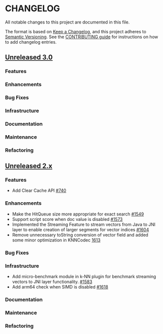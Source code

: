 # CHANGELOG
All notable changes to this project are documented in this file.

The format is based on [Keep a Changelog](https://keepachangelog.com/en/1.0.0/), and this project adheres to [Semantic Versioning](https://semver.org/spec/v2.0.0.html). See the [CONTRIBUTING guide](./CONTRIBUTING.md#Changelog) for instructions on how to add changelog entries.

## [Unreleased 3.0](https://github.com/opensearch-project/k-NN/compare/2.x...HEAD)
### Features
### Enhancements
### Bug Fixes
### Infrastructure
### Documentation
### Maintenance
### Refactoring

## [Unreleased 2.x](https://github.com/opensearch-project/k-NN/compare/2.13...2.x)
### Features
* Add Clear Cache API [#740](https://github.com/opensearch-project/k-NN/pull/740)
### Enhancements
* Make the HitQueue size more appropriate for exact search [#1549](https://github.com/opensearch-project/k-NN/pull/1549)
* Support script score when doc value is disabled [#1573](https://github.com/opensearch-project/k-NN/pull/1573)
* Implemented the Streaming Feature to stream vectors from Java to JNI layer to enable creation of larger segments for vector indices [#1604](https://github.com/opensearch-project/k-NN/pull/1604)
* Remove unnecessary toString conversion of vector field and added some minor optimization in KNNCodec [1613](https://github.com/opensearch-project/k-NN/pull/1613)
### Bug Fixes
### Infrastructure
* Add micro-benchmark module in k-NN plugin for benchmark streaming vectors to JNI layer functionality. [#1583](https://github.com/opensearch-project/k-NN/pull/1583)
* Add arm64 check when SIMD is disabled [#1618](https://github.com/opensearch-project/k-NN/pull/1618)
### Documentation
### Maintenance
### Refactoring

